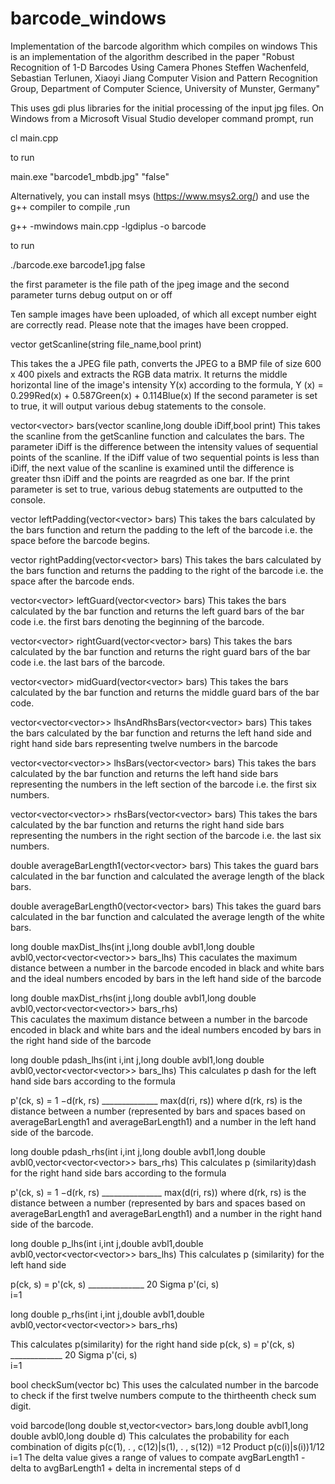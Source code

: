 # barcode_windows
Implementation of the barcode algorithm which compiles on windows
This is an implementation of the algorithm described in the paper "Robust Recognition of 1-D Barcodes Using Camera Phones Steffen Wachenfeld, Sebastian Terlunen, Xiaoyi Jiang Computer Vision and Pattern Recognition Group, Department of Computer Science, University of Munster, Germany"

This uses gdi plus libraries for the initial processing of the input jpg files.
On Windows from a Microsoft Visual Studio developer command prompt, run

cl  main.cpp

to run

main.exe "barcode1_mbdb.jpg" "false"

Alternatively, you can install msys (https://www.msys2.org/) and use the g++ compiler
to compile ,run

g++ -mwindows main.cpp -lgdiplus -o barcode

to run

./barcode.exe barcode1.jpg false


the first parameter is the file path of the jpeg image and the second parameter turns debug output on or off

Ten sample images have been uploaded, of which all except number eight are correctly read. Please note that the images have been cropped.

vector<long double> getScanline(string file_name,bool print)

This takes the a JPEG file path, converts the JPEG to a BMP file of size 600 x 400 pixels and extracts the RGB data matrix.
It returns the middle horizontal line of the image's intensity Y(x) according to the formula,
Y (x) = 0.299Red(x) + 0.587Green(x) + 0.114Blue(x)
If the second parameter is set to true, it will output various debug statements to the console.

vector<vector<int>> bars(vector<long double> scanline,long double iDiff,bool print)
This takes the scanline from the getScanline function and calculates the bars. The parameter iDiff is the difference between the intensity values of sequential points of the scanline. If the iDiff value of two sequential points  is less than iDiff, the next value of the scanline is examined until the difference is greater thsn iDiff and the points are reagrded as one bar.
If the print parameter is set to true, various debug statements are outputted to the console. 

vector<int> leftPadding(vector<vector<int>> bars)
This takes the bars calculated by the bars function and return the padding to the left of the barcode i.e. the space before the barcode begins.

vector<int> rightPadding(vector<vector<int>> bars)
This takes the bars calculated by the bars function and returns the padding to the right of the barcode i.e. the space after the barcode ends.

vector<vector<int>> leftGuard(vector<vector<int>> bars)
This takes the bars calculated by the bar function and returns the left guard bars of the bar code i.e. the first bars denoting the beginning of the barcode. 

vector<vector<int>> rightGuard(vector<vector<int>> bars)
This takes the bars calculated by the bar function and returns the right guard bars of the bar code i.e. the last bars of the barcode. 

vector<vector<int>> midGuard(vector<vector<int>> bars)
This takes the bars calculated by the bar function and returns the middle guard bars of the bar code. 

vector<vector<vector<int>>> lhsAndRhsBars(vector<vector<int>> bars)
This takes the bars calculated by the bar function and returns the left hand side and right hand side bars representing twelve numbers in the barcode

vector<vector<vector<int>>> lhsBars(vector<vector<int>> bars)
This takes the bars calculated by the bar function and returns the left hand side bars  representing the numbers in the left section of the barcode i.e. the first six numbers.

vector<vector<vector<int>>> rhsBars(vector<vector<int>> bars)
This takes the bars calculated by the bar function and returns the right hand side bars  representing the numbers in the right section of the barcode i.e. the last six numbers.

double averageBarLength1(vector<vector<int>> bars)
This takes the guard bars calculated in the bar function and calculated the average length of the black bars.

double averageBarLength0(vector<vector<int>> bars)
This takes the guard bars calculated in the bar function and calculated the average length of the white bars.

long double maxDist_lhs(int j,long double avbl1,long double avbl0,vector<vector<vector<int>>> bars_lhs)
This caculates the maximum distance between a number in the barcode encoded in black and white bars  and the ideal numbers encoded by bars in the left hand side of the barcode

long double maxDist_rhs(int j,long double avbl1,long double avbl0,vector<vector<vector<int>>> bars_rhs)  
This caculates the maximum distance between a number in the barcode encoded in black and white bars  and the ideal numbers encoded by bars in the right hand side of the barcode

long double pdash_lhs(int i,int j,long double avbl1,long double avbl0,vector<vector<vector<int>>> bars_lhs)
This calculates p dash for the left hand side bars according to the formula

p'(ck, s) = 1 −d(rk, rs)
	          ______________
            max(d(ri, rs))
where d(rk, rs) is the distance between a number (represented by  bars and spaces based on averageBarLength1 and averageBarLength1)   and a number in the left hand side of the barcode.

long double pdash_rhs(int i,int j,long double avbl1,long double avbl0,vector<vector<vector<int>>> bars_rhs)
This calculates p (similarity)dash for the right hand side bars according to the formula

p'(ck, s) = 1 −d(rk, rs)
            _______________
             max(d(ri, rs))
where d(rk, rs) is the distance between a number (represented by  bars and spaces based on averageBarLength1 and averageBarLength1)   and a number in the right hand side of the barcode.

long double p_lhs(int i,int j,double avbl1,double avbl0,vector<vector<vector<int>>> bars_lhs)
This calculates  p (similarity) for the left hand side

p(ck, s) = p'(ck, s)
          ______________
	      	20 
		      Sigma    p'(ci, s)	  
		      i=1

long double p_rhs(int i,int j,double avbl1,double avbl0,vector<vector<vector<int>>> bars_rhs)

This calculates  p(similarity)  for the right  hand side
p(ck, s) =  p'(ck, s)
            _____________
		        20 
		        Sigma    p'(ci, s)	  
		        i=1


bool checkSum(vector<int> bc)
This uses the calculated number in the barcode to check if the first twelve numbers compute to the thirtheenth check sum digit.

void barcode(long double st,vector<vector<int>> bars,long double avbl1,long double avbl0,long double d)
This calculates the probability for each combination of digits
p(c(1), .  , c(12)|s(1), .  , s(12)) =12
							Product p(c(i)|s(i))1/12
							i=1
The delta value gives a range of values to compate
avgBarLength1 - delta to avgBarLength1 + delta 
in incremental steps of d


